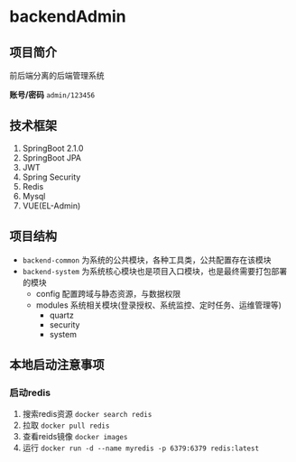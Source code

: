 # backendAdmin
## 项目简介
前后端分离的后端管理系统

**账号/密码** `admin/123456`

## 技术框架
1. SpringBoot 2.1.0
2. SpringBoot JPA
3. JWT
4. Spring Security
5. Redis
6. Mysql
7. VUE(EL-Admin)

## 项目结构
- `backend-common` 为系统的公共模块，各种工具类，公共配置存在该模块
- `backend-system` 为系统核心模块也是项目入口模块，也是最终需要打包部署的模块
    - config 配置跨域与静态资源，与数据权限
    - modules 系统相关模块(登录授权、系统监控、定时任务、运维管理等)
        - quartz
        - security
        - system

## 本地启动注意事项

### 启动redis
1. 搜索redis资源
    `docker search redis`
2. 拉取
    `docker pull redis`
3. 查看reids镜像
    `docker images`
4. 运行
    `docker run -d --name myredis -p 6379:6379 redis:latest`